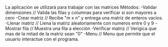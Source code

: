 La aplicaciòn se utilizarà para trabajar con las matrices 
Mètodos:
-Validar dimensiones // Valida las filas y columnas para verificar si son mayores a cero
-Crear matriz // Recibe "m x n" y entrega una matriz de enteros vacìos.
-Llenar matriz // Llena la matriz aleatoriamente con numeros entre 0 y 9
-Mostrar fila // Muestra una fila a elecciòn
-Verificar matriz // Verigica que mas de la mitad de la matriz sean "0"
-Menu // Menu que permite que el usuario interactue con el programa.
